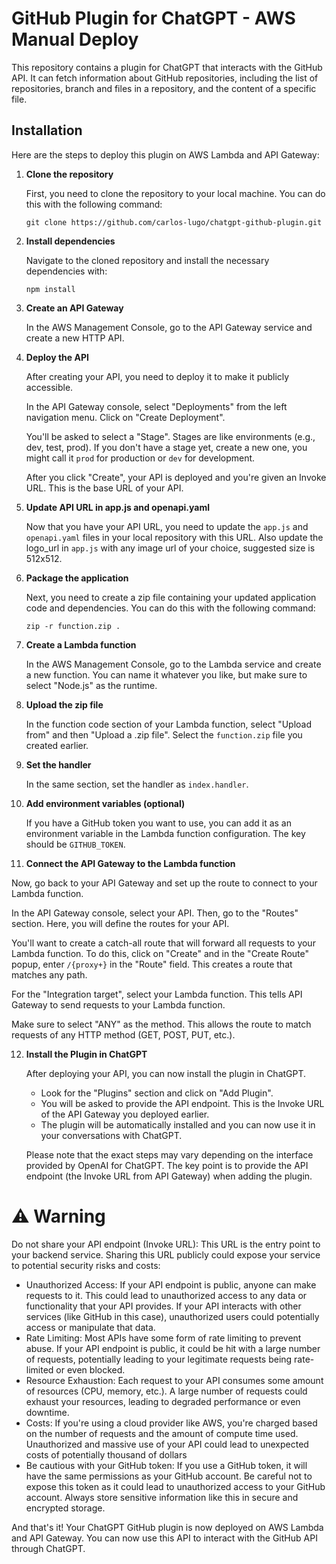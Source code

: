 # GitHub Plugin for ChatGPT - AWS Manual Deploy

This repository contains a plugin for ChatGPT that interacts with the GitHub API. It can fetch information about GitHub repositories, including the list of repositories, branch and files in a repository, and the content of a specific file.

## Installation

Here are the steps to deploy this plugin on AWS Lambda and API Gateway:

1. **Clone the repository**

   First, you need to clone the repository to your local machine. You can do this with the following command:

   ```
   git clone https://github.com/carlos-lugo/chatgpt-github-plugin.git
   ```

2. **Install dependencies**

   Navigate to the cloned repository and install the necessary dependencies with:

   ```
   npm install
   ```

3. **Create an API Gateway**

   In the AWS Management Console, go to the API Gateway service and create a new HTTP API. 

4. **Deploy the API**

   After creating your API, you need to deploy it to make it publicly accessible.

   In the API Gateway console, select "Deployments" from the left navigation menu. Click on "Create Deployment". 

   You'll be asked to select a "Stage". Stages are like environments (e.g., dev, test, prod). If you don't have a stage yet, create a new one, you might call it `prod` for production or `dev` for development.

   After you click "Create", your API is deployed and you're given an Invoke URL. This is the base URL of your API. 

5. **Update API URL in app.js and openapi.yaml**

   Now that you have your API URL, you need to update the `app.js` and `openapi.yaml` files in your local repository with this URL.
   Also update the logo_url in `app.js` with any image url of your choice, suggested size is 512x512.

6. **Package the application**

   Next, you need to create a zip file containing your updated application code and dependencies. You can do this with the following command:

   ```
   zip -r function.zip .
   ```

7. **Create a Lambda function**

   In the AWS Management Console, go to the Lambda service and create a new function. You can name it whatever you like, but make sure to select "Node.js" as the runtime.

8. **Upload the zip file**

   In the function code section of your Lambda function, select "Upload from" and then "Upload a .zip file". Select the `function.zip` file you created earlier.

9. **Set the handler**

    In the same section, set the handler as `index.handler`.

10. **Add environment variables (optional)**

    If you have a GitHub token you want to use, you can add it as an environment variable in the Lambda function configuration. The key should be `GITHUB_TOKEN`.

11. **Connect the API Gateway to the Lambda function**

   Now, go back to your API Gateway and set up the route to connect to your Lambda function.

   In the API Gateway console, select your API. Then, go to the "Routes" section. Here, you will define the routes for your API. 

   You'll want to create a catch-all route that will forward all requests to your Lambda function. To do this, click on "Create" and in the "Create Route" popup, enter `/{proxy+}` in the "Route" field. This creates a route that matches any path.

   For the "Integration target", select your Lambda function. This tells API Gateway to send requests to your Lambda function. 

   Make sure to select "ANY" as the method. This allows the route to match requests of any HTTP method (GET, POST, PUT, etc.).

12. **Install the Plugin in ChatGPT**

    After deploying your API, you can now install the plugin in ChatGPT.

    - Look for the "Plugins" section and click on "Add Plugin".
    - You will be asked to provide the API endpoint. This is the Invoke URL of the API Gateway you deployed earlier.
    - The plugin will be automatically installed and you can now use it in your conversations with ChatGPT.

    Please note that the exact steps may vary depending on the interface provided by OpenAI for ChatGPT. The key point is to provide the API endpoint (the Invoke URL from API Gateway) when adding the plugin.

# **⚠️ Warning**

Do not share your API endpoint (Invoke URL): This URL is the entry point to your backend service. Sharing this URL publicly could expose your service to potential security risks and costs:

  - Unauthorized Access: If your API endpoint is public, anyone can make requests to it. This could lead to unauthorized access to any data or functionality that your API provides. If your API interacts with other services (like GitHub in this case), unauthorized users could potentially access or manipulate that data.
  - Rate Limiting: Most APIs have some form of rate limiting to prevent abuse. If your API endpoint is public, it could be hit with a large number of requests, potentially leading to your legitimate requests being rate-limited or even blocked.
  - Resource Exhaustion: Each request to your API consumes some amount of resources (CPU, memory, etc.). A large number of requests could exhaust your resources, leading to degraded performance or even downtime.
  - Costs: If you're using a cloud provider like AWS, you're charged based on the number of requests and the amount of compute time used. Unauthorized and massive use of your API could lead to unexpected costs of potentially thousand of dollars
  - Be cautious with your GitHub token: If you use a GitHub token, it will have the same permissions as your GitHub account. Be careful not to expose this token as it could lead to unauthorized access to your GitHub account. Always store sensitive information like this in secure and encrypted storage.

And that's it! Your ChatGPT GitHub plugin is now deployed on AWS Lambda and API Gateway. You can now use this API to interact with the GitHub API through ChatGPT.